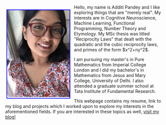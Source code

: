 <style>   
.wrapingimage  
{  
float: left;   
margin: 30px 12px 3px 4px;   
border: 2px solid blue;  
}   
</style>   
<div class="wrapingimage">   
<img src="C1D0BD98-8799-45F6-B71F-A694B7192F29_1_201_a.jpeg" width="200">
</div>   

<p>Hello, my name is Additi Pandey and I like exploring things that are "merely real". My interests are in Cognitive Neuroscience, Machine Learning, Functional Programming, Number Theory and Etymology. My MSc thesis was titled "Reciprocity Laws" that dealt with the quadratic and the cubic reciprocity laws, and primes of the form $x^2+ny^2$.<p>

<p>I am pursuing my master's in Pure Mathematics from Imperial College London and I did my bachelor's in Mathematics from Jesus and Mary College, University of Delhi. I also attended a graduate summer school at Tata Institute of Fundamental Research.<p>

<p>This webpage contains my resume, link to my blog and projects which I worked upon to explore my interests in the aforementioned fields. If you are interested in these topics as well, <a href="https://cyclotomicextension.blogspot.com/">visit my blog!</a><p>
